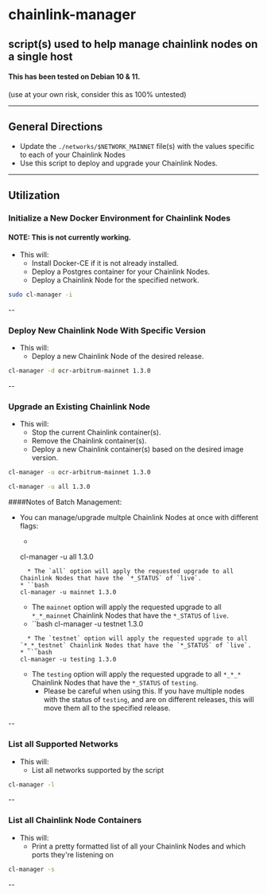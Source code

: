 # chainlink-manager
script(s) used to help manage chainlink nodes on a single host
---

#### This has been tested on Debian 10 & 11.

(use at your own risk, consider this as 100% untested)

---
## General Directions
* Update the ```./networks/$NETWORK_MAINNET``` file(s) with the values specific to each of your Chainlink Nodes
* Use this script to deploy and upgrade your Chainlink Nodes.

---

## Utilization
### Initialize a New Docker Environment for Chainlink Nodes
#### NOTE: This is not currently working.
* This will:
  * Install Docker-CE if it is not already installed.
  * Deploy a Postgres container for your Chainlink Nodes.
  * Deploy a Chainlink Node for the specified network.

```bash
sudo cl-manager -i
```


--
### Deploy New Chainlink Node With Specific Version
* This will:
  * Deploy a new Chainlink Node of the desired release.

```bash
cl-manager -d ocr-arbitrum-mainnet 1.3.0
```


--
### Upgrade an Existing Chainlink Node
* This will:
  * Stop the current Chainlink container(s).
  * Remove the Chainlink container(s).
  * Deploy a new Chainlink container(s) based on the desired image version.

```bash
cl-manager -u ocr-arbitrum-mainnet 1.3.0
```
```bash
cl-manager -u all 1.3.0
```

####Notes of Batch Management:
* You can manage/upgrade multple Chainlink Nodes at once with different flags:
  * ```bash
  cl-manager -u all 1.3.0
  ```
    * The `all` option will apply the requested upgrade to all Chainlink Nodes that have the `*_STATUS` of `live`.
  * ``bash
  cl-manager -u mainnet 1.3.0
  ```
    * The `mainnet` option will apply the requested upgrade to all `*_*_mainnet` Chainlink Nodes that have the `*_STATUS` of `live`.
  * ``bash
  cl-manager -u testnet 1.3.0
  ```
    * The `testnet` option will apply the requested upgrade to all `*_*_testnet` Chainlink Nodes that have the `*_STATUS` of `live`.
  * ```bash
  cl-manager -u testing 1.3.0
  ```
    * The `testing` option will apply the requested upgrade to all `*_*_*` Chainlink Nodes that have the `*_STATUS` of `testing`.
      * Please be careful when using this.  If you have multiple nodes with the status of `testing`, and are on different releases, this will move them all to the specified release.

--
### List all Supported Networks
* This will:
  * List all networks supported by the script

```bash
cl-manager -l
```


--
### List all Chainlink Node Containers
* This will:
  * Print a pretty formatted list of all your Chainlink Nodes and which ports they're listening on

```bash
cl-manager -s
```


--

